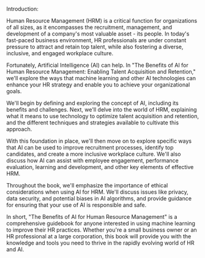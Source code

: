 Introduction:

Human Resource Management (HRM) is a critical function for organizations of all sizes, as it encompasses the recruitment, management, and development of a company's most valuable asset - its people. In today's fast-paced business environment, HR professionals are under constant pressure to attract and retain top talent, while also fostering a diverse, inclusive, and engaged workplace culture.

Fortunately, Artificial Intelligence (AI) can help. In "The Benefits of AI for Human Resource Management: Enabling Talent Acquisition and Retention," we'll explore the ways that machine learning and other AI technologies can enhance your HR strategy and enable you to achieve your organizational goals.

We'll begin by defining and exploring the concept of AI, including its benefits and challenges. Next, we'll delve into the world of HRM, explaining what it means to use technology to optimize talent acquisition and retention, and the different techniques and strategies available to cultivate this approach.

With this foundation in place, we'll then move on to explore specific ways that AI can be used to improve recruitment processes, identify top candidates, and create a more inclusive workplace culture. We'll also discuss how AI can assist with employee engagement, performance evaluation, learning and development, and other key elements of effective HRM.

Throughout the book, we'll emphasize the importance of ethical considerations when using AI for HRM. We'll discuss issues like privacy, data security, and potential biases in AI algorithms, and provide guidance for ensuring that your use of AI is responsible and safe.

In short, "The Benefits of AI for Human Resource Management" is a comprehensive guidebook for anyone interested in using machine learning to improve their HR practices. Whether you're a small business owner or an HR professional at a large corporation, this book will provide you with the knowledge and tools you need to thrive in the rapidly evolving world of HR and AI.
